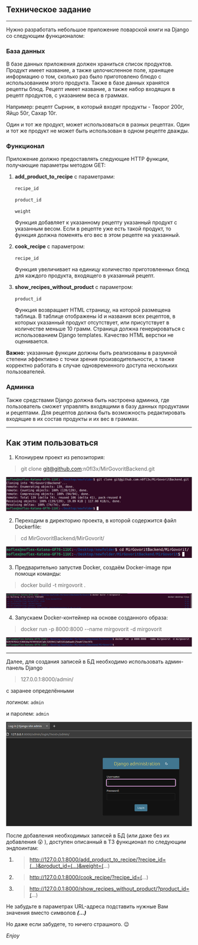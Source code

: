 ## Техническое задание
___

Нужно разработать небольшое приложение поварской книги на Django
со следующим функционалом:

### База данных

В базе данных приложения должен храниться список продуктов.
Продукт имеет название, а также целочисленное поле, хранящее информацию о том,
сколько раз было приготовлено блюдо с использованием этого продукта.
Также в базе данных хранятся рецепты блюд. Рецепт имеет название,
а также набор входящих в рецепт продуктов, с указанием веса в граммах.

Например: рецепт Сырник, в который входят продукты - 
Творог 200г, Яйцо 50г, Сахар 10г.

Один и тот же продукт, может использоваться в разных рецептах.
Один и тот же продукт не может быть использован в одном рецепте дважды.
 
### Функционал

Приложение должно предоставлять следующие HTTP функции, 
получающие параметры методом GET:

1. __add_product_to_recipe__ с параметрами:

    `recipe_id`

    `product_id`

    `weight`

    Функция добавляет к указанному рецепту указанный продукт с указанным весом.
    Если в рецепте уже есть такой продукт, то функция должна поменять 
    его вес в этом рецепте на указанный.


2. __cook_recipe__ c параметром:

    `recipe_id`

    Функция увеличивает на единицу количество приготовленных блюд для 
    каждого продукта, входящего в указанный рецепт.


3. __show_recipes_without_product__ с параметром:

    `product_id`

    Функция возвращает HTML страницу, на которой размещена таблица.
    В таблице отображены id и названия всех рецептов, в которых указанный
    продукт отсутствует, или присутствует в количестве меньше 10 грамм.
    Страница должна генерироваться с использованием Django templates.
    Качество HTML верстки не оценивается.


__Важно:__ указанные функции должны быть реализованы в разумной степени
эффективно с точки зрения производительности, а также корректно работать
в случае одновременного доступа нескольких пользователей.

### Админка

Также средствами Django должна быть настроена админка,
где пользователь сможет управлять входящими в базу данных продуктами и рецептами.
Для рецептов должна быть возможность редактировать входящие в их состав
продукты и их вес в граммах.
___

## Как этим пользоваться

1. Клониурем проект из репозитория:

>git clone git@github.com:n0fl3x/MirGovoritBackend.git

![1.png](pics/1.png)

2. Переходим в директорию проекта, в которой содержится файл Dockerfile:

>cd MirGovoritBackend/MirGovorit/

![2.png](pics/2.png)

3. Предварительно запустив Docker, создаём Docker-image при помощи команды:

>docker build -t mirgovorit .

![3.png](pics/3.png)

4. Запускаем Docker-контейнер на основе созданного образа:

>docker run -p 8000:8000 --name mirgovorit -d mirgovorit

![4.png](pics/4.png)
___

Далее, для создания записей в БД необходимо использовать
админ-панель Django

>127.0.0.1:8000/admin/

c заранее определёнными

логином: `admin`

и паролем: `admin`

![5.png](pics/5.png)

После добавления необходимых записей в БД (или даже без их
добавления :open_mouth: ), доступен описанный
в ТЗ функционал по следующим эндпоинтам:

1. >http://127.0.0.1:8000/add_product_to_recipe/?recipe_id=(...)&product_id=(...)&weight=(...)

2. >http://127.0.0.1:8000/cook_recipe/?recipe_id=(...)

3. >http://127.0.0.1:8000/show_recipes_without_product/?product_id=(...)

Не забудьте в параметрах URL-адреса подставить нужные
Вам значения вместо символов ___(...)___

Но даже если забудете, то ничего страшного. :wink:

_Enjoy_

